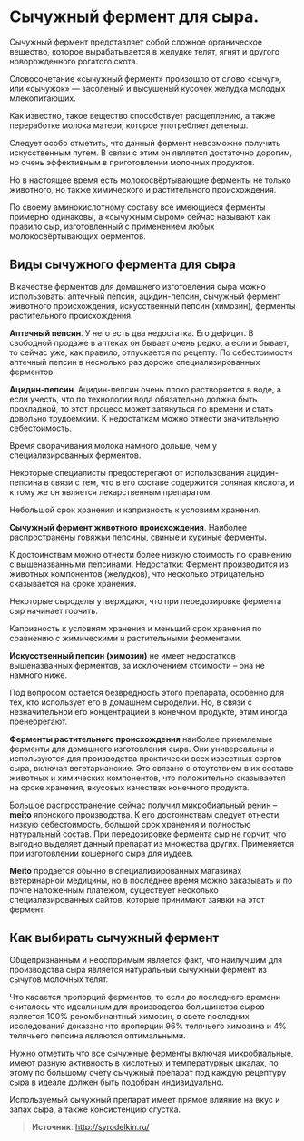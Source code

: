 # Сычужный фермент для сыра.

Сычужный фермент представляет собой сложное органическое вещество, которое вырабатывается в желудке телят, ягнят и другого новорожденного рогатого скота.

Словосочетание «сычужный фермент» произошло от слово «сычуг», или «сычужок» — засоленый и высушеный кусочек желудка молодых млекопитающих.

Как известно, такое вещество способствует расщеплению, а также переработке молока матери, которое употребляет детеныш.

Следует особо отметить, что данный фермент невозможно получить искусственным путем. В связи с этим он является достаточно дорогим, но очень эффективным в приготовлении молочных продуктов.

Но в настоящее время есть молокосвёртывающие ферменты не только животного, но также химического и растительного происхождения.

По своему аминокислотному составу все имеющиеся ферменты примерно одинаковы, а «сычужным сыром» сейчас называют как правило сыр, изготовленный с применением любых молокосвёртывающих ферментов.

## Виды сычужного фермента для сыра

В качестве ферментов для домашнего изготовления сыра можно использовать: аптечный пепсин, ацидин-пепсин, сычужный фермент животного происхождения, искусственный пепсин (химозин), ферменты растительного происхождения.

**Аптечный пепсин**. У него есть два недостатка. Его дефицит. В свободной продаже в аптеках он бывает очень редко, а если и бывает, то сейчас уже, как правило, отпускается по рецепту. По себестоимости аптечный пепсин в несколько раз дороже специализированных ферментов.

**Ацидин-пепсин**. Ацидин-пепсин очень плохо растворяется в воде, а если учесть, что по технологии вода обязательно должна быть прохладной, то этот процесс может затянуться по времени и стать довольно трудоемким. К недостаткам можно отнести значительную себестоимость.

Время сворачивания молока намного дольше, чем у специализированных ферментов.

Некоторые специалисты предостерегают от использования ацидин-пепсина в связи с тем, что в его составе содержится соляная кислота, и к тому же он является лекарственным препаратом.

Небольшой срок хранения и капризность к условиям хранения.

**Сычужный фермент животного происхождения**. Наиболее распространены говяжьи пепсины, свиные и куриные ферменты.

К достоинствам можно отнести более низкую стоимость по сравнению с вышеназванными пепсинами. Недостатки: Фермент производится из животных компонентов (желудков), что несколько отрицательно сказывается на сроке хранения.

Некоторые сыроделы утверждают, что при передозировке фермента сыр начинает горчить.

Капризность к условиям хранения и меньший срок хранения по сравнению с жимическими и растительными ферментами.

**Искусственный пепсин (химозин)** не имеет недостатков вышеназванных ферментов, за исключением стоимости – она не намного ниже.

Под вопросом остается безвредность этого препарата, особенно для тех, кто использует его в домашнем сыроделии. Но, в связи с незначительной его концентрацией в конечном продукте, этим иногда пренебрегают.

**Ферменты растительного происхождения** наиболее приемлемые ферменты для домашнего изготовления сыра. Они универсальны и используются для производства практически всех известных сортов сыра, включая вегетарианские. Это связано с отсутствием в их составе животных и химических компонентов, что положительно сказывается на сроке хранения, вкусовых качествах конечного продукта.

Большое распространение сейчас получил микробиальный ренин – **meito** японского производства. К его достоинствам следует отнести низкую себестоимость, большой срок хранения и полностью натуральный состав. При передозировке фермента сыр не горчит, что выгодно выделяет данный препарат из множества других. Применяется при изготовлении кошерного сыра для иудеев.

**Meito** продается обычно в специализированных магазинах ветеринарной медицины, но в последнее время можно заказывать и по почте наложенным платежом, существует несколько специализированных сайтов, которые принимают заявки на этот фермент.

## Как выбирать сычужный фермент

Общепризнанным и неоспоримым является факт, что наилучшим для производства сыра является натуральный сычужный фермент из сычугов молочных телят.

Что касается пропорций ферментов, то если до последнего времени считалось что идеальным для производства большинства сыров является 100% рекомбинантный химозин, в свете последних исследований доказано что пропорции 96% телячьего химозина и 4% телячьего пепсина являются оптимальными.

Нужно отметить что все сычужные ферменты включая микробиальные, имеют разную активность в кислотных и температурных шкалах, по этому по большому счету сычужный препарат под каждую рецептуру сыра в идеале должен быть подобран индивидуально.

Используемый сычужный препарат имеет прямое влияние на вкус и запах сыра, а также консистенцию сгустка.

> **Источник**: http://syrodelkin.ru/
